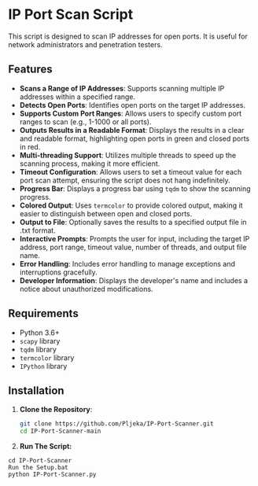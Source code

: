 # IP Port Scan Script

This script is designed to scan IP addresses for open ports. It is useful for network administrators and penetration testers.

## Features

- **Scans a Range of IP Addresses**: Supports scanning multiple IP addresses within a specified range.
- **Detects Open Ports**: Identifies open ports on the target IP addresses.
- **Supports Custom Port Ranges**: Allows users to specify custom port ranges to scan (e.g., 1-1000 or all ports).
- **Outputs Results in a Readable Format**: Displays the results in a clear and readable format, highlighting open ports in green and closed ports in red.
- **Multi-threading Support**: Utilizes multiple threads to speed up the scanning process, making it more efficient.
- **Timeout Configuration**: Allows users to set a timeout value for each port scan attempt, ensuring the script does not hang indefinitely.
- **Progress Bar**: Displays a progress bar using `tqdm` to show the scanning progress.
- **Colored Output**: Uses `termcolor` to provide colored output, making it easier to distinguish between open and closed ports.
- **Output to File**: Optionally saves the results to a specified output file in .txt format.
- **Interactive Prompts**: Prompts the user for input, including the target IP address, port range, timeout value, number of threads, and output file name.
- **Error Handling**: Includes error handling to manage exceptions and interruptions gracefully.
- **Developer Information**: Displays the developer's name and includes a notice about unauthorized modifications.

## Requirements

- Python 3.6+
- `scapy` library
- `tqdm` library
- `termcolor` library
- `IPython` library

## Installation

1. **Clone the Repository**:
   ```sh
   git clone https://github.com/Pljeka/IP-Port-Scanner.git
   cd IP-Port-Scanner-main

2. **Run The Script:**
 ```cd IP-Port-Scanner-main
 cd IP-Port-Scanner
 Run the Setup.bat
 python IP-Port-Scanner.py
 ```
